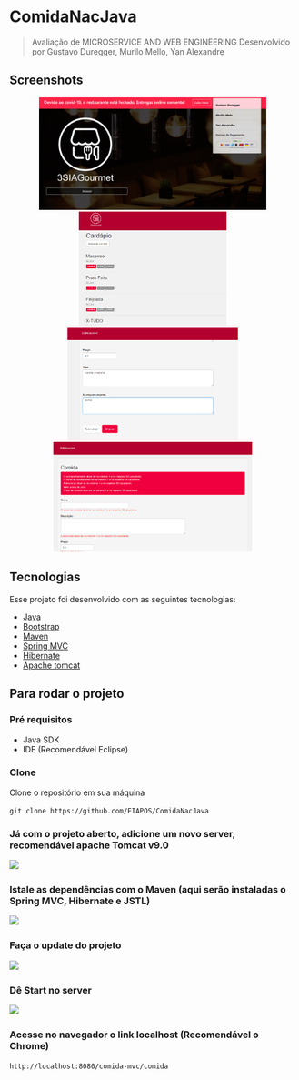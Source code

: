 # ComidaNacJava
> Avaliação de MICROSERVICE AND WEB ENGINEERING
> Desenvolvido por Gustavo Duregger, Murilo Mello, Yan Alexandre

## Screenshots

<p align = "center">
<img src="https://github.com/FIAPOS/ComidaNacJava/blob/master/Imagens/1.png" width="400px">
<img src="https://github.com/FIAPOS/ComidaNacJava/blob/master/Imagens/2.png" width="260px">
<img src="https://github.com/FIAPOS/ComidaNacJava/blob/master/Imagens/3.png" width="300px">
<img src="https://github.com/FIAPOS/ComidaNacJava/blob/master/Imagens/4.png" width="350px">
</p>

## Tecnologias

Esse projeto foi desenvolvido com as seguintes tecnologias:

- [Java](https://www.oracle.com/br/java)
- [Bootstrap](https://getbootstrap.com/)
- [Maven](https://maven.apache.org/)
- [Spring MVC](https://docs.spring.io/spring/docs/current/spring-framework-reference/web.html)
- [Hibernate](https://hibernate.org/)
- [Apache tomcat](http://tomcat.apache.org/)

## Para rodar o projeto
### Pré requisitos

* Java SDK
* IDE (Recomendável Eclipse)

### Clone
Clone o repositório em sua máquina

```git clone https://github.com/FIAPOS/ComidaNacJava```

### Já com o projeto aberto, adicione um novo server, recomendável apache Tomcat v9.0
<img src="https://github.com/FIAPOS/ComidaNacJava/blob/master/Imagens/6.png" width="300px">

### Istale as dependências com o Maven (aqui serão instaladas o Spring MVC, Hibernate e JSTL)
<img src="https://github.com/FIAPOS/ComidaNacJava/blob/master/Imagens/7.png" width="300px">
          
### Faça o update do projeto
<img src="https://github.com/FIAPOS/ComidaNacJava/blob/master/Imagens/8.png" width="300px">
          
### Dê Start no server
<img src="https://github.com/FIAPOS/ComidaNacJava/blob/master/Imagens/10.png" width="300px">
          
### Acesse no navegador o link localhost (Recomendável o Chrome)
```http://localhost:8080/comida-mvc/comida```
